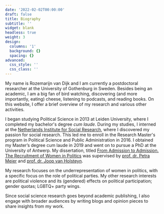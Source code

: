 ```yaml
---
date: '2022-02-02T00:00:00'
draft: false
title: Biography
subtitle: ''
widget: blank
headless: true
weight: 3
design:
  columns: '1'
  background: {}
  spacing: {}
advanced:
  css_style: ''
  css_class: ''
---
```


My name is Rozemarijn van Dijk and I am currently a postdoctoral researcher at the University of Gothenburg in Sweden. Besides being an academic, I am a big fan of bird watching, discovering (and more importantly, eating) cheese, listening to podcasts, and reading books. On this website, I offer a brief overview of my research and various other activities.

I began studying Political Science in 2013 at Leiden University, where I completed my bachelor's degree <em>cum laude</em>. During my studies, I interned at the [Netherlands Institute for Social Research](https://english.scp.nl/), where I discovered my passion for social research. This led me to enroll in the Research Master's program in Political Science and Public Administration in 2016. I obtained my Master’s degree cum laude in 2019 and went on to pursue a PhD at the University of Antwerp. My dissertation, titled [From Admission to Admission. The Recruitment of Women in Politics](https://repository.uantwerpen.be/docman/irua/676ae5motoMbe) was supervised by [prof. dr. Petra Meier](https://www.uantwerpen.be/nl/personeel/petra-meier/) and [prof. dr. Joop van Holsteyn](https://www.universiteitleiden.nl/medewerkers/joop-van-holsteijn#tab-1).

My research focuses on the underrepresentation of women in politics, with a specific focus on the role of political parties. My other research interests are political violence and its (gendered) effects on political participation; gender quotas; LGBTQ+ party wings. 

Since social science research goes beyond academic publishing, I also engage with broader audiences by writing blogs and opinion pieces to share insights from my work.
